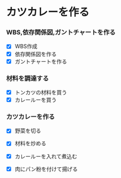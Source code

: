 # カツカレーを作る
### WBS,依存関係図,ガントチャートを作る

-[x] WBS作成  
-[x] 依存関係図を作る  
-[x] ガントチャートを作る  

### 材料を調達する
-[x] トンカツの材料を買う  
-[x] カレールーを買う  

### カツカレーを作る
-[x] 野菜を切る  
-[x] 材料を炒める  
-[x] カレールーを入れて煮込む  
-[x] 肉にパン粉を付けて揚げる  



